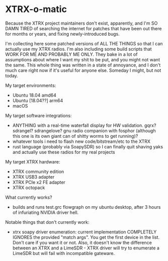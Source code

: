 XTRX-o-matic
======

Because the XTRX project maintainers don't exist, apparently, and I'm SO DAMN TIRED of searching the internet for patches that have been out there for months or years, and fixing newly-introduced bugs.

I'm collecting here some patched versions of ALL THE THINGS so that I can actually use my XTRX radios.  I'm also including some build scripts that WORK FOR ME AND PROBABLY ME ONLY.  They bake in a lot of assumptions about where I want my shit to be put, and you might not want the same.  This whole thing was written in a state of annoyance, and I don't much care right now if it's useful for anyone else.  Someday I might, but not today.

My target environments:

- Ubuntu 18.04 amd64
- Ubuntu [18.04??] arm64
- macOS

My target software integrations:

- ANYTHING with a real-time waterfall display for HW validation.  gqrx? sdrangel? sdrangelove? gnu radio companion with fosphor (although this one is its own giant can of shitty worms to get running)?
- whatever tools i need to flash new code/bitstream/etc to the XTRX
- rust language (probably via SoapySDR) so I can finally quit shaving yaks and actually use these radios for my real projects

My target XTRX hardware:

- XTRX community edition
- XTRX USB3 adapter
- XTRX PCIe x2 FE adapter
- XTRX octopack

What currently works?

- builds and runs test.grc flowgraph on my ubuntu desktop, after 3 hours of infuriating NVIDIA driver hell.

Notable things that don't currently work:

- xtrx soapy driver enumeration: current implementation COMPLETELY IGNORES the provided "match args".  You get the first device in the list.  Don't care if you want it or not.  Also, it doesn't know the difference between an XTRX and a LimeSDR - XTRX driver will try to enumerate a LimeSDR but will fail with incompatible gateware.
